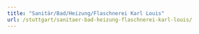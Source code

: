 ```yaml
---
title: "Sanitär/Bad/Heizung/Flaschnerei Karl Louis"
url: /stuttgart/sanitaer-bad-heizung-flaschnerei-karl-louis/
---
```


